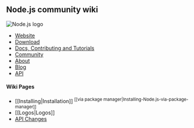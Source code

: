 ## Node.js community wiki
![Node.js logo](http://nodejs.org/images/logos/nodejs.png)
* [Website](http://nodejs.org/)
* [Download](http://nodejs.org/download/)
* [Docs, Contributing and Tutorials](http://nodejs.org/documentation/)
* [Community](http://nodejs.org/community/)
* [About](http://nodejs.org/about/)
* [Blog](http://blog.nodejs.org/)
* [API](http://nodejs.org/api/all.html)

#### Wiki Pages
* [[Installing|Installation]] <sup>[[via package manager|Installing-Node.js-via-package-manager]]</sup>
* [[Logos|Logos]]
* [API Changes](https://github.com/joyent/node/wiki#api-changes)